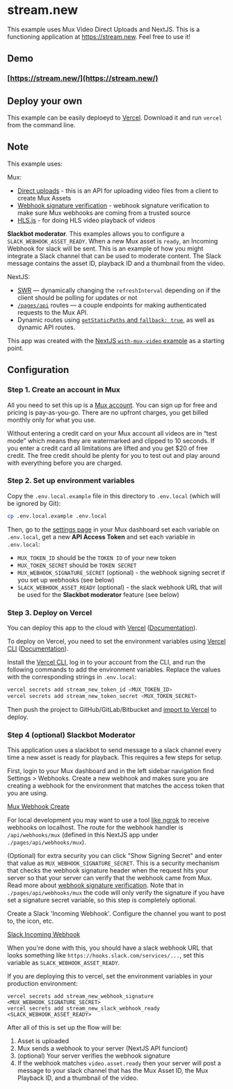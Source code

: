 # stream.new

This example uses Mux Video Direct Uploads and NextJS. This is a functioning application at https://stream.new. Feel free to use it!

## Demo

### [https://stream.new/](https://stream.new/)

## Deploy your own

This example can be easily deploeyd to [Vercel](https://vercel.com/home). Download it and run `vercel` from the command line.

## Note

This example uses:

Mux:

- [Direct uploads](https://docs.mux.com/docs/direct-upload) - this is an API for uploading video files from a client to create Mux Assets
- [Webhook signature verification](https://docs.mux.com/docs/webhook-security) - webhook signature verification to make sure Mux webhooks are coming from a trusted source
- [HLS.js](https://github.com/video-dev/hls.js/) - for doing HLS video playback of videos

**Slackbot moderator**. This examples allows you to configure a `SLACK_WEBHOOK_ASSET_READY`. When a new Mux asset is `ready`, an Incoming Webhook for slack will be sent. This is an example of how you might integrate a Slack channel that can be used to moderate content. The Slack message contains the asset ID, playback ID and a thumbnail from the video.

NextJS:

- [SWR](https://swr.now.sh/) — dynamically changing the `refreshInterval` depending on if the client should be polling for updates or not
- [`/pages/api`](pages/api) routes — a couple endpoints for making authenticated requests to the Mux API.
- Dynamic routes using [`getStaticPaths` and `fallback: true`](https://nextjs.org/docs/basic-features/data-fetching#getstaticpaths-static-generation), as well as dynamic API routes.

This app was created with the [NextJS `with-mux-video` example](https://github.com/vercel/next.js/tree/canary/examples/with-mux-video) as a starting point.

## Configuration

### Step 1. Create an account in Mux

All you need to set this up is a [Mux account](https://mux.com). You can sign up for free and pricing is pay-as-you-go. There are no upfront charges, you get billed monthly only for what you use.

Without entering a credit card on your Mux account all videos are in “test mode” which means they are watermarked and clipped to 10 seconds. If you enter a credit card all limitations are lifted and you get \$20 of free credit. The free credit should be plenty for you to test out and play around with everything before you are charged.

### Step 2. Set up environment variables

Copy the `.env.local.example` file in this directory to `.env.local` (which will be ignored by Git):

```bash
cp .env.local.example .env.local
```

Then, go to the [settings page](https://dashboard.mux.com/settings/access-tokens) in your Mux dashboard set each variable on `.env.local`, get a new **API Access Token** and set each variable in `.env.local`:

- `MUX_TOKEN_ID` should be the `TOKEN ID` of your new token
- `MUX_TOKEN_SECRET` should be `TOKEN SECRET`
- `MUX_WEBHOOK_SIGNATURE_SECRET` (optional) - the webhook signing secret if you set up webhooks (see below)
- `SLACK_WEBHOOK_ASSET_READY` (optional) - the slack webhook URL that will be used for the **Slackbot moderator** feature (see below)

### Step 3. Deploy on Vercel

You can deploy this app to the cloud with [Vercel](https://vercel.com/import?filter=next.js&utm_source=github&utm_medium=readme&utm_campaign=next-example) ([Documentation](https://nextjs.org/docs/deployment)).

To deploy on Vercel, you need to set the environment variables using [Vercel CLI](https://vercel.com/download) ([Documentation](https://vercel.com/docs/cli#commands/secrets)).

Install the [Vercel CLI](https://vercel.com/download), log in to your account from the CLI, and run the following commands to add the environment variables. Replace the values with the corresponding strings in `.env.local`:

```bash
vercel secrets add stream_new_token_id <MUX_TOKEN_ID>
vercel secrets add stream_new_token_secret <MUX_TOKEN_SECRET>
```

Then push the project to GitHub/GitLab/Bitbucket and [import to Vercel](https://vercel.com/import?filter=next.js&utm_source=github&utm_medium=readme&utm_campaign=next-example) to deploy.

### Step 4 (optional) Slackbot Moderator

This application uses a slackbot to send message to a slack channel every time a new asset is ready for playback. This requires a few steps for setup.

First, login to your Mux dashboard and in the left sidebar navigation find Settings > Webhooks. Create a new webhook and makes sure you are creating a webhook for the environment that matches the access token that you are using.

[Mux Webhook Create]('./mux-webhook-create.png')

For local development you may want to use a tool [like ngrok](https://ngrok.com/) to receive webhooks on localhost. The route for the webhook handler is `/api/webhooks/mux` (defined in this NextJS app under `./pages/api/webhooks/mux`).

(Optional) for extra security you can click "Show Signing Secret" and enter that value as `MUX_WEBHOOK_SIGNATURE_SECRET`. This is a security mechanism that checks the webhook signature header when the request hits your server so that your server can verify that the webhook came from Mux. Read more about [webhook signature verification](https://docs.mux.com/docs/webhook-security). Note that in `./pages/api/webhooks/mux` the code will only verify the signature if you have set a signature secret variable, so this step is completely optional.

Create a Slack 'Incoming Webhook'. Configure the channel you want to post to, the icon, etc.

[Slack Incoming Webhook]('./incoming-webhook.png')

When you're done with this, you should have a slack webhook URL that looks something like `https://hooks.slack.com/services/...`, set this variable as `SLACK_WEBHOOK_ASSET_READY`.

If you are deploying this to vercel, set the environment variables in your production environment:

```
vercel secrets add stream_new_webhook_signature <MUX_WEBHOOK_SIGNATURE_SECRET>
vercel secrets add stream_new_slack_webhook_ready <SLACK_WEBHOOK_ASSET_READY>
```

After all of this is set up the flow will be:

1. Asset is uploaded
1. Mux sends a webhook to your server (NextJS API funciont)
1. (optional) Your server verifies the webhook signature
1. If the webhook matches `video.asset.ready` then your server will post a message to your slack channel that has the Mux Asset ID, the Mux Playback ID, and a thumbnail of the video.

